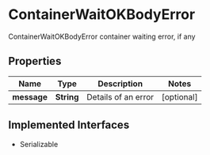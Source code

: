 

# ContainerWaitOKBodyError

ContainerWaitOKBodyError container waiting error, if any

## Properties

Name | Type | Description | Notes
------------ | ------------- | ------------- | -------------
**message** | **String** | Details of an error |  [optional]


## Implemented Interfaces

* Serializable


